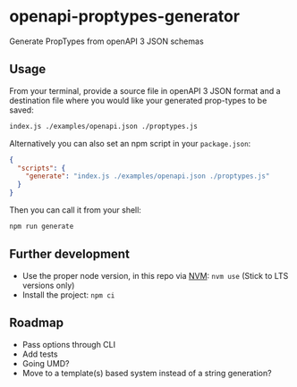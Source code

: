 # openapi-proptypes-generator

Generate PropTypes from openAPI 3 JSON schemas

## Usage

From your terminal, provide a source file in openAPI 3 JSON format and a destination file where you would like your generated prop-types to be saved:

```sh
index.js ./examples/openapi.json ./proptypes.js
```

Alternatively you can also set an npm script in your `package.json`:

```json
{
  "scripts": {
    "generate": "index.js ./examples/openapi.json ./proptypes.js"
  }
}
```

Then you can call it from your shell:

```sh
npm run generate
```

## Further development

- Use the proper node version, in this repo via [NVM](https://github.com/nvm-sh/nvm): `nvm use` (Stick to LTS versions only)
- Install the project: `npm ci`

## Roadmap

- Pass options through CLI
- Add tests
- Going UMD?
- Move to a template(s) based system instead of a string generation?
